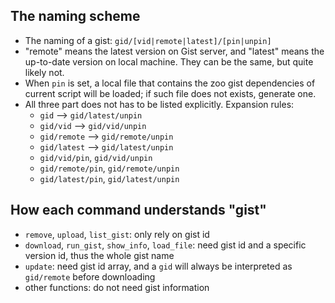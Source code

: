 ## The naming scheme

- The naming of a gist: `gid/[vid|remote|latest]/[pin|unpin]`
- "remote" means the latest version on Gist server, and "latest" means the up-to-date version on local machine. They can be the same, but quite likely not.
- When `pin` is set, a local file that contains the zoo gist dependencies of current script will be loaded; if such file does not exists, generate one.
- All three part does not has to be listed explicitly. Expansion rules:
    + `gid` --> `gid/latest/unpin`
    + `gid/vid` --> `gid/vid/unpin`
    + `gid/remote` --> `gid/remote/unpin`
    + `gid/latest` --> `gid/latest/unpin`
    + `gid/vid/pin`, `gid/vid/unpin`
    + `gid/remote/pin`, `gid/remote/unpin`
    + `gid/latest/pin`, `gid/latest/unpin`

## How each command understands "gist"

- `remove`, `upload`, `list_gist`: only rely on gist id
- `download`, `run_gist`, `show_info`, `load_file`: need gist id and a specific version id, thus the whole gist name
- `update`: need gist id array, and a `gid` will always be interpreted as `gid/remote` before downloading
- other functions: do not need gist information
